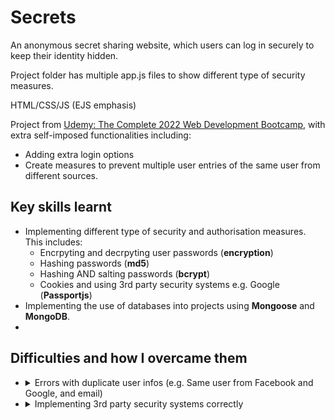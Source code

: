# Secrets

An anonymous secret sharing website, which users can log in securely to keep their identity hidden.

Project folder has multiple app.js files to show different type of security measures.

HTML/CSS/JS (EJS emphasis)

Project from [Udemy: The Complete 2022 Web Development Bootcamp](https://www.udemy.com/course/the-complete-web-development-bootcamp/), with extra self-imposed functionalities including:
 - Adding extra login options
 - Create measures to prevent multiple user entries of the same user from different sources.
 
## Key skills learnt
 - Implementing different type of security and authorisation measures. This includes:
    - Encrpyting and decrpyting user passwords (**encryption**)
    - Hashing passwords (**md5**)
    - Hashing AND salting passwords (**bcrypt**)
    - Cookies and using 3rd party security systems e.g. Google (**Passportjs**)
 - Implementing the use of databases into projects using **Mongoose** and **MongoDB**.
 - 

 ## Difficulties and how I overcame them
  - <details> <summary>Errors with duplicate user infos (e.g. Same user from Facebook and Google, and email)</summary><p>Searched error code through git forums and found an issue thread (https://github.com/saintedlama/passport-local-mongoose/issues/106) stating to clear the user schema, as it causes a clash when trying to insert the same username twice into the database.</p></details>
  - <details><summary>Implementing 3rd party security systems correctly</summary><p>Followed the Passportjs documentation on how to correctly implement Google and Facebook.</p></details>
